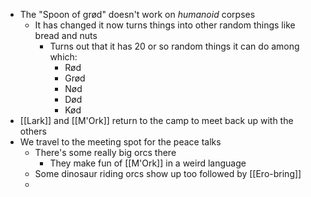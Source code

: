 - The "Spoon of grød" doesn't work on _humanoid_ corpses
	- It has changed it now turns things into other random things like bread and nuts
		- Turns out that it has 20 or so random things it can do among which:
			- Rød
			- Grød
			- Nød
			- Død
			- Kød
- [[Lark]] and [[M'Ork]] return to the camp to meet back up with the others
- We travel to the meeting spot for the peace talks
	- There's some really big orcs there
		- They make fun of [[M'Ork]] in a weird language
	- Some dinosaur riding orcs show up too followed by [[Ero-bring]]
	-